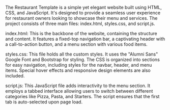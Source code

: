 The Restaurant Template is a simple yet elegant website built using HTML, CSS, and JavaScript. It's designed to provide a seamless user experience for restaurant owners looking to showcase their menu and services. The project consists of three main files: index.html, styles.css, and script.js.

index.html: This is the backbone of the website, containing the structure and content. It features a fixed-top navigation bar, a captivating header with a call-to-action button, and a menu section with various food items.

styles.css: This file holds all the custom styles. It uses the "Alumni Sans" Google Font and Bootstrap for styling. The CSS is organized into sections for easy navigation, including styles for the navbar, header, and menu items. Special hover effects and responsive design elements are also included.

script.js: This JavaScript file adds interactivity to the menu section. It employs a tabbed interface allowing users to switch between different categories like Pizza, Pasta, and Starters. The script ensures that the first tab is auto-selected upon page load.